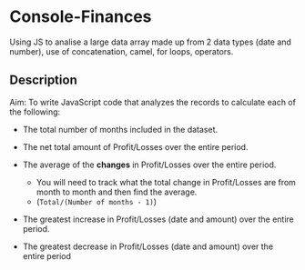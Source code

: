 # Console-Finances

Using JS to analise a large data array made up from 2 data types (date and number), use of concatenation, camel, for loops, operators.

## Description

Aim: To write JavaScript code that analyzes the records to calculate each of the following:

- The total number of months included in the dataset.

- The net total amount of Profit/Losses over the entire period.

- The average of the **changes** in Profit/Losses over the entire period.

  - You will need to track what the total change in Profit/Losses are from month to month and then find the average.
  - (`Total/(Number of months - 1)`)

- The greatest increase in Profit/Losses (date and amount) over the entire period.

- The greatest decrease in Profit/Losses (date and amount) over the entire period
